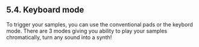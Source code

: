 ---
---

## 5.4. Keyboard mode

To trigger your samples, you can use the conventional pads or the keybord mode. There are 3 modes giving you ability to
play your samples chromatically, turn any sound into a synth!
